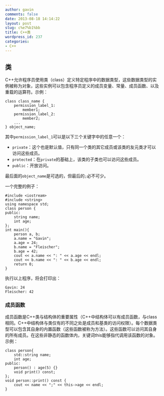 ```yaml
---
author: gavin
comments: false
date: 2013-08-18 14:14:22
layout: post
slug: c%e7%b1%bb
title: C++类
wordpress_id: 237
categories:
- C++
---
```


## 类
C++允许程序员使用类（class）定义特定程序中的数据类型，这些数据类型的实例被称为对象，这些实例可以包含程序员定义的成员变量、常量、成员函数、以及重载的运算符。示例：
   
    class class_name {
        permission_label_1:
            member1;
        permission_label_2:
            member2;
        ...
    } object_name;

其中`permission_label_1`可以是以下三个关键字中的任意一个：

  * `private`：这个也是默认值，只有同一个类的其它成员或该类的友元类才可以访问这些成员。
  * `protected`：在`private`的基础上，该类的子类也可以访问这些成员。
  * `public`：开放访问。

最后面的`object_name`是可选的，但最后的`;`必不可少。  

一个完整的例子：
   
    #include <iostream>
    #include <string>
    using namespace std;  
    class person {
    public:
        string name;
        int age;
    };  
    int main(){
        person a, b;
        a.name = "Gavin";
        a.age = 24;
        b.name = "Fleischer";
        b.age = 42;  
        cout << a.name << ": " << a.age << endl;
        cout << b.name << ": " << b.age << endl;  
        return 0;
    }

执行以上程序，将会打印出：
   
    Gavin: 24
    Fleischer: 42

### 成员函数
成员函数是C++类与结构体的重要属性（C++中结构体可以有成员函数，与class相同。C++中结构体与类仅有的不同之处是成员和基类的访问权限）。每个数据类型可以包含其自身的内置函数（这些函数被称为方法）。这些函数可以访问其自身的所有成员。在这些非静态的函数体内，关键词this能够指代调用该函数的对象。示例：
   
    class person{
        std::string name;
        int age;
    public:
        person() : age(5) {}
        void print() const;
    };  
    void person::print() const {
        cout << name << ";" << this->age << endl;
    }
